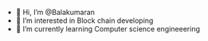 - 👋 Hi, I’m @Balakumaran
- 👀 I’m interested in Block chain developing
- 🌱 I’m currently learning Computer science engineeering
  

<!---
Balakumarancse2022/Balakumarancse2022 is a ✨ special ✨ repository because its `README.md` (this file) appears on your GitHub profile.
You can click the Preview link to take a look at your changes.
--->
